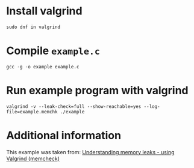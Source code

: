 # Install valgrind

```
sudo dnf in valgrind
```

# Compile `example.c`

```
gcc -g -o example example.c
```

# Run example program with valgrind

```
valgrind -v --leak-check=full --show-reachable=yes --log-file=example.memchk ./example
```

# Additional information

This example was taken from: [Understanding memory leaks - using Valgrind (memcheck)](https://access.redhat.com/articles/17774)
